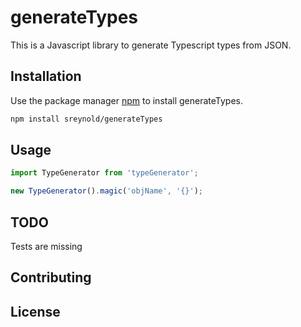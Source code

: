# generateTypes

This is a Javascript library to generate Typescript types from JSON.

## Installation

Use the package manager [npm](https://www.npmjs.com/) to install generateTypes.

```bash
npm install sreynold/generateTypes
```

## Usage

```javascript
import TypeGenerator from 'typeGenerator';

new TypeGenerator().magic('objName', '{}');
```

## TODO
Tests are missing

## Contributing

## License